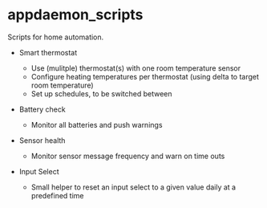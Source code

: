 # appdaemon_scripts

Scripts for home automation.

* Smart thermostat
  * Use (mulitple) thermostat(s) with one room temperature sensor
  * Configure heating temperatures per thermostat (using delta to target room temperature)
  * Set up schedules, to be switched between

* Battery check
  * Monitor all batteries and push warnings

* Sensor health
  * Monitor sensor message frequency and warn on time outs

* Input Select
  * Small helper to reset an input select to a given value daily at a predefined time